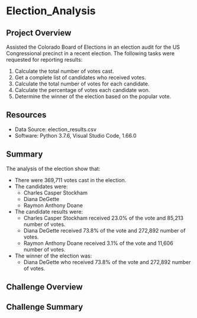 # Election_Analysis

## Project Overview 
Assisted the Colorado Board of Elections in an election audit for the US Congressional precinct in a recent election. The following tasks were requested for reporting results:

1.  Calculate the total number of votes cast.
2. Get a complete list of candidates who received votes.
3. Calculate the total number of votes for each candidate.
4. Calculate the percentage of votes each candidate won.
5. Determine the winner of the election based on the popular vote.

## Resources
-	Data Source: election_results.csv
-	Software: Python 3.7.6, Visual Studio Code, 1.66.0

## Summary
The analysis of the election show that:
- There were 369,711 votes cast in the election.
- The candidates were:
     - Charles Casper Stockham
     - Diana DeGette
     - Raymon Anthony Doane
- The candidate results were:
     - Charles Casper Stockham received 23.0% of the vote and 85,213 number of votes.
     - Diana DeGette received 73.8% of the vote and 272,892 number of votes.
     - Raymon Anthony Doane received 3.1% of the vote and 11,606 number of votes.
- The winner of the election was:
     - Diana DeGette who received 73.8% of the vote and 272,892 number of votes. 

## Challenge Overview

## Challenge Summary


